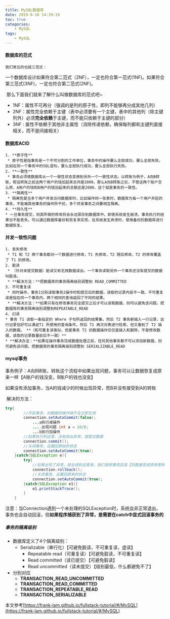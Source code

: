 ```yaml
---
title: MySQL数据库
date: 2019-8-16 14:19:19
toc: true
categories:
	- MySQL
tags:
	- MySQL
---
```


#### 数据库的范式

  	我们常见的也就三范式：

​	一个数据库设计如果符合第二范式（2NF），一定也符合第一范式(1NF)。如果符合第三范式(3NF)，一定也符合第二范式(2NF)。<!--more-->

​	那么下面我们就来了解什么叫做数据库的范式吧~

 * 1NF：属性不可再分（强调的是列的原子性，即列不能够再分成其他几列）
 * 2NF：属性完全依赖于主键（表中必须要有一个主键，表中的其他列（除主键列外）必须**完全依赖**于主键，而不能只依赖于主键的部分）
 * 3NF  : 属性不依赖于其他非主属性（消除传递依赖，确保每列都和主键列直接相关，而不是间接相关）



#### 数据库ACID

 	1. **原子性**
     * 原子性是指事务是一个不可分割的工作单位，事务中的操作要么全部成功，要么全部失败。比如在同一个事务中的SQL语句，要么全部执行成功，要么全部执行失败。
 	2. **一致性**
     * 事务必须使数据库从一个一致性状态变换到另外一个一致性状态。以转账为例子，A向B转账，假设转账之前这两个用户的钱加起来总共是2000，那么A向B转账之后，不管这两个账户怎么转，A用户的钱和B用户的钱加起来的总额还是2000，这个就是事务的一致性。
 	3. **隔离性**
     * 隔离性是当多个用户并发访问数据库时，比如操作同一张表时，数据库为每一个用户开启的事务，不能被其他事务的操作所干扰，多个并发事务之间要相互隔离。
	4. **持久性**
    * 一旦事务提交，则其所做的修改将会永远保存到数据库中。即使系统发生崩溃，事务执行的结果也不能丢失。可以通过数据库备份和恢复来实现，在系统发生奔溃时，使用备份的数据库进行数据恢复。



#### 并发一致性问题

 	1. 丢失修改
     * T1 和 T2 两个事务都对一个数据进行修改，T1 先修改，T2 随后修改，T2 的修改覆盖了 T1 的修改。
 	2. 脏读
     * （针对未提交数据）脏读又称无效数据读出。一个事务读取另外一个事务还没有提交的数据叫脏读。
     * **解决方法：**把数据库的事务隔离级别调整到 READ_COMMITTED
 	3. 不可重复读
     * 同时操作，事务1分别读取事务2操作时和提交后的数据，读取的记录内容不一致。不可重复读是指在同一个事务内，两个相同的查询返回了不同的结果。
     * **解决方法：**如果只有在修改事务完全提交之后才可以读取数据，则可以避免该问题。把数据库的事务隔离级别调整到REPEATABLE_READ
	4. 幻读
    * 事务 T1 读取一条指定的 Where 子句所返回的结果集，然后 T2 事务新插入一行记录，这行记录恰好可以满足T1 所使用的查询条件。然后 T1 再次对表进行检索，但又看到了 T2 插入的数据。 **（和可重复读类似，但是事务 T2 的数据操作仅仅是插入和删除，不是修改数据，读取的记录数量前后不一致）**
    * **解决办法：**如果在操作事务完成数据处理之前，任何其他事务都不可以添加新数据，则可避免该问题。把数据库的事务隔离级别调整到 SERIALIZABLE_READ



#### mysql事务

  事务例子：A向B转账，转账这个流程中如果出现问题，事务可以让数据恢复成原来一样【A账户的钱没变，B账户的钱也没变】

​	如果没有添加事务，当A的钱减少的时候出现异常，而B并没有接受到A的转账

​	解决的方法：

``` java
try{
        //开启事务，对数据的操作就不会立即生效
        connection.setAutoCommit(false);
            ...a执行减操作
            ....出现问题 int a = 10/0;
            ...b执行加操作
        //如果执行到这里，没有抛出异常，就提交数据
        connection.commit();
        //关闭事务，设置回原始的状态
        connection.setAutoCommit(true);
    }catch(SQLException e){
        try{
        	//如果出现了异常，就会进到这里来，我们就把事务回滚【将数据变成原来那样】
            connection.rollback();
            //关闭事务，设置回原来的状态
            connection.setAutoCommit(true);
        }catch(SQLException e1){
           	e1.printStackTrace();
        }
    }
```

注意：当Connection遇到一个未处理的SQLException时，系统会非正常退出，事务也会自动回滚，但**如果程序捕获到了异常，是需要在catch中显式回滚事务的**



##### 事务的隔离级别

 * 数据库定义了4个隔离级别：
    * Serializable（串行化）【可避免脏读，不可重复读，虚读】
       * Repeatable read（可重复读）【可避免脏读，不可重复读】
       * Read committed（读已提交）【可避免脏读】
       * Read uncommitted（读未提交）【级别最低，什么都避免不了】
* 分别对应
  * **TRANSACTION_READ_UNCOMMITTED**
  * **TRANSACTION_READ_COMMITTED**
  * **TRANSACTION_REPEATABLE_READ**
  * **TRANSACTION_SERIALIZABLE**



本文参考[https://frank-lam.github.io/fullstack-tutorial/#/MySQL](<https://frank-lam.github.io/fullstack-tutorial/#/MySQL>)

